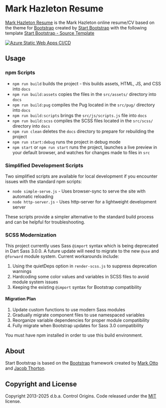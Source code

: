# Mark Hazleton Resume

[Mark Hazleton Resume](https://markhazleton.com/) is the Mark Hazleton online resume/CV based on the theme for [Bootstrap](https://getbootstrap.com/) created by [Start Bootstrap](https://startbootstrap.com/) with the following template [Start Bootstrap - Source Template](https://startbootstrap.com/theme/resume/)

[![Azure Static Web Apps CI/CD](https://github.com/markhazleton/markhazleton-blog/actions/workflows/azure-static-web-apps-white-stone-0f5cd1910.yml/badge.svg)](https://github.com/markhazleton/markhazleton-blog/actions/workflows/azure-static-web-apps-white-stone-0f5cd1910.yml)

## Usage

### npm Scripts

-   `npm run build` builds the project - this builds assets, HTML, JS, and CSS into `docs`
-   `npm run build:assets` copies the files in the `src/assets/` directory into `docs`
-   `npm run build:pug` compiles the Pug located in the `src/pug/` directory into `docs`
-   `npm run build:scripts` brings the `src/js/scripts.js` file into `docs`
-   `npm run build:scss` compiles the SCSS files located in the `src/scss/` directory into `docs`
-   `npm run clean` deletes the `docs` directory to prepare for rebuilding the project
-   `npm run start:debug` runs the project in debug mode
-   `npm start` or `npm run start` runs the project, launches a live preview in your default browser, and watches for changes made to files in `src`

### Simplified Development Scripts

Two simplified scripts are available for local development if you encounter issues with the standard npm scripts:

-   `node simple-serve.js` - Uses browser-sync to serve the site with automatic reloading
-   `node http-server.js` - Uses http-server for a lightweight development server

These scripts provide a simpler alternative to the standard build process and can be helpful for troubleshooting.

### SCSS Modernization

This project currently uses Sass `@import` syntax which is being deprecated in Dart Sass 3.0.0. A future update will need to migrate to the new `@use` and `@forward` module system. Current workarounds include:

1. Using the quietDeps option in `render-scss.js` to suppress deprecation warnings
2. Hardcoding some color values and variables in SCSS files to avoid module system issues
3. Keeping the existing `@import` syntax for Bootstrap compatibility

#### Migration Plan

1. Update custom functions to use modern Sass modules
2. Gradually migrate component files to use namespaced variables
3. Reorganize variable dependencies for proper module compatibility
4. Fully migrate when Bootstrap updates for Sass 3.0 compatibility

You must have npm installed in order to use this build environment.

## About

Start Bootstrap is based on the [Bootstrap](https://getbootstrap.com/) framework created by [Mark Otto](https://twitter.com/mdo) and [Jacob Thorton](https://twitter.com/fat).

## Copyright and License

Copyright 2013-2025 d.b.a. Control Origins. Code released under the [MIT](https://github.com/markhazleton/markhazleton-blog/blob/main/LICENSE) license.
